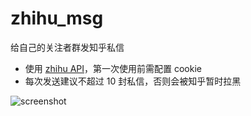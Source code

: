 # zhihu_msg

给自己的关注者群发知乎私信

* 使用 [zhihu API](https://github.com/syaning/zhihuapi-py)，第一次使用前需配置 cookie
* 每次发送建议不超过 10 封私信，否则会被知乎暂时拉黑

![screenshot](tricks/zhihu_msg/zhihu_msg.PNG)